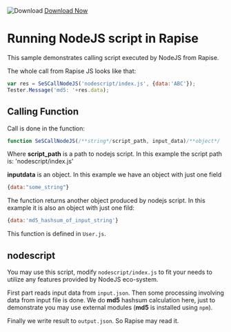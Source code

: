 ![Download](https://github.githubassets.com/images/icons/emoji/unicode/23ec.png?v8) [Download Now](https://inflectra.github.io/DownGit/#/home?url=https://github.com/Inflectra/rapise-samples/tree/master/CallingNodeJs)


# Running NodeJS script in Rapise

This sample demonstrates calling script executed by NodeJS from Rapise. 

The whole call from Rapise JS looks like that:

```javascript
var res = SeSCallNodeJS('nodescript/index.js', {data:'ABC'});
Tester.Message('md5: '+res.data);
```

## Calling Function

Call is done in the function:
```javascript
function SeSCallNodeJS(/**string*/script_path, input_data)/**object*/
```

Where **script_path** is a path to nodejs script. In this example the script path is: 'nodescript/index.js'

**inputdata** is an object. In this example we have an object with just one field 

```javascript
{data:"some_string"}
```

The function returns another object produced by nodejs script. In this example it is also an object with just one fild: 

```javascript
{data:'md5_hashsum_of_input_string'}
```

This function is defined in `User.js`.

## nodescript

You may use this script, modify `nodescript/index.js` to fit your needs to utilize any features provided by NodeJS eco-system.

First part reads input data from `input.json`. Then some processing involving data from input file is done. We do **md5** hashsum calculation here, just to demonstrate you may use external modules (**md5** is installed using `npm`).

Finally we write result to `output.json`. So Rapise may read it.


